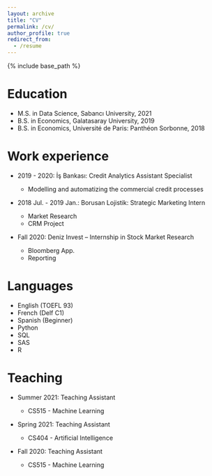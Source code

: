 ```yaml
---
layout: archive
title: "CV"
permalink: /cv/
author_profile: true
redirect_from:
  - /resume
---
```


{% include base_path %}

Education
======
* M.S. in Data Science, Sabancı University, 2021
* B.S. in Economics, Galatasaray University, 2019
* B.S. in Economics, Université de Paris: Panthéon Sorbonne, 2018

Work experience
======
* 2019 - 2020: İş Bankası: Credit Analytics Assistant Specialist
  * Modelling and automatizing the commercial credit processes

* 2018 Jul. - 2019 Jan.: Borusan Lojistik: Strategic Marketing Intern
  * Market Research
  * CRM Project

* Fall 2020: Deniz Invest – Internship in Stock Market Research
  * Bloomberg App.
  * Reporting

  
Languages
======
* English (TOEFL 93)
* French (Delf C1)
* Spanish (Beginner)
* Python
* SQL
* SAS
* R


Teaching
======
* Summer 2021: Teaching Assistant
  * CS515 - Machine Learning

* Spring 2021: Teaching Assistant
  * CS404 - Artificial Intelligence

* Fall 2020: Teaching Assistant
  * CS515 - Machine Learning
